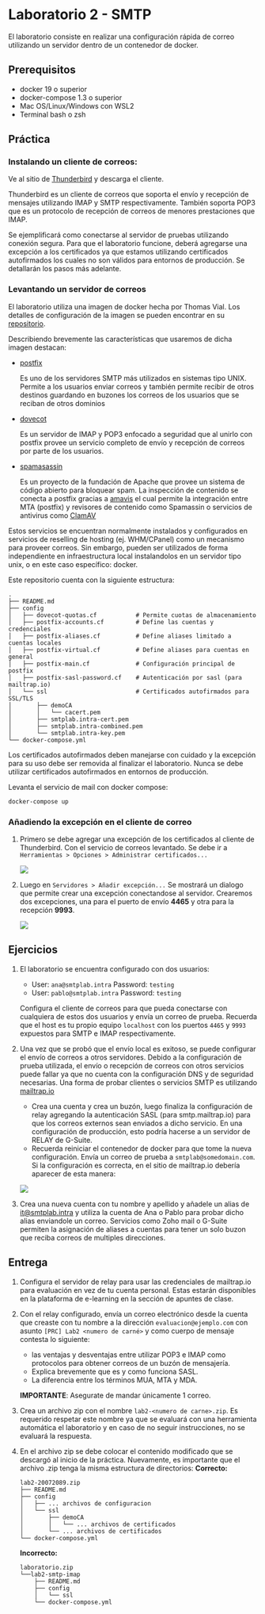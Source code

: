 # Laboratorio 2 - SMTP

El laboratorio consiste en realizar una configuración rápida de correo
utilizando un servidor dentro de un contenedor de docker.

## Prerequisitos

* docker 19 o superior
* docker-compose 1.3 o superior
* Mac OS/Linux/Windows con WSL2
* Terminal bash o zsh

## Práctica

### Instalando un cliente de correos: 

Ve al sitio de [Thunderbird](https://www.thunderbird.net/es-ES/) y descarga el 
cliente.

Thunderbird es un cliente de correos que soporta el envío y recepción de 
mensajes utilizando IMAP y SMTP respectivamente. También soporta POP3 que es un
protocolo de recepción de correos de menores prestaciones que IMAP.

Se ejemplificará como conectarse al servidor de pruebas utilizando conexión
segura. Para que el laboratorio funcione, deberá agregarse una excepción a los
certificados ya que estamos utilizando certificados autofirmados los cuales no
son válidos para entornos de producción. Se detallarán los pasos más adelante.

### Levantando un servidor de correos

El laboratorio utiliza una imagen de docker hecha por Thomas Vial. Los detalles
de configuración de la imagen se pueden encontrar en su
[repositorio](https://github.com/tomav/docker-mailserver).

Describiendo brevemente las características que usaremos de dicha imagen
destacan:
* [postfix](http://www.postfix.org/) 

  Es uno de los servidores SMTP más utilizados en sistemas tipo UNIX. Permite 
  a los usuarios enviar correos y también permite recibir de otros destinos
  guardando en buzones los correos de los usuarios que se reciban de otros 
  dominios

* [dovecot](https://www.dovecot.org/)

  Es un servidor de IMAP y POP3 enfocado a seguridad que al unirlo con postfix
  provee un servicio completo de envío y recepción de correos por parte de los
  usuarios.

* [spamasassin](https://spamassassin.apache.org/)

  Es un proyecto de la fundación de Apache que provee un sistema de código 
  abierto para bloquear spam. La inspección de contenido se conecta a postfix
  gracias a [amavis](https://www.amavis.org/) el cual permite la integración
  entre MTA (postfix) y revisores de contenido como Spamassin o servicios de
  antivirus como [ClamAV](https://www.clamav.net/)

Estos servicios se encuentran normalmente instalados y configurados en servicios
de reselling de hosting (ej. WHM/CPanel) como un mecanismo para proveer correos.
Sin embargo, pueden ser utilizados de forma independiente en infraestructura
local instalandolos en un servidor tipo unix, o en este caso específico: docker.

Este repositorio cuenta con la siguiente estructura:
```
.
├── README.md
├── config
│   ├── dovecot-quotas.cf           # Permite cuotas de almacenamiento
│   ├── postfix-accounts.cf         # Define las cuentas y credenciales
│   ├── postfix-aliases.cf          # Define aliases limitado a cuentas locales
│   ├── postfix-virtual.cf          # Define aliases para cuentas en general
│   ├── postfix-main.cf             # Configuración principal de postfix
│   ├── postfix-sasl-password.cf    # Autenticación por sasl (para mailtrap.io)
│   └── ssl                         # Certificados autofirmados para SSL/TLS
│       ├── demoCA
│       │   └── cacert.pem
│       ├── smtplab.intra-cert.pem
│       ├── smtplab.intra-combined.pem
│       └── smtplab.intra-key.pem
└── docker-compose.yml              
```

Los certificados autofirmados deben manejarse con cuidado y la excepción para su
uso debe ser removida al finalizar el laboratorio. Nunca se debe utilizar 
certificados autofirmados en entornos de producción. 

Levanta el servicio de mail con docker compose:

```bash
docker-compose up
```

### Añadiendo la excepción en el cliente de correo

1. Primero se debe agregar una excepción de los certificados al cliente de 
  Thunderbird. Con el servicio de correos levantado. Se debe ir a 
  `Herramientas > Opciones > Administrar certificados...`

    ![](images/thunderbird-admin-certs.png)

2. Luego en `Servidores > Añadir excepción...` Se mostrará un dialogo que permite
  crear una excepción conectandose al servidor. Crearemos dos excepciones, una
  para el puerto de envío **4465** y otra para la recepción **9993**.

    ![](images/thunderbird-add-exception.png)

## Ejercicios

1. El laboratorio se encuentra configurado con dos usuarios:
    - User: `ana@smtplab.intra` Password: `testing`
    - User: `pablo@smtplab.intra` Password: `testing`
  
    Configura el cliente de correos para que pueda conectarse con cualquiera de
  estos dos usuarios y envía un correo de prueba. Recuerda que el host es tu 
  propio equipo `localhost` con los puertos `4465` y `9993` expuestos para 
  SMTP e IMAP respectivamente.

2. Una vez que se probó que el envío local es exitoso, se puede configurar el 
  envío de correos a otros servidores. Debido a la configuración de prueba 
  utilizada, el envío o recepción de correos con otros servicios puede fallar ya
  que no cuenta con la configuración DNS y de seguridad necesarias. Una forma de
  probar clientes o servicios SMTP es utilizando [mailtrap.io](https://mailtrap.io/)
    - Crea una cuenta y crea un buzón, luego finaliza la configuración de relay
    agregando la autenticación SASL (para smtp.mailtrap.io) para que los correos
    externos sean enviados a dicho servicio. En una configuración de producción,
    esto podría hacerse a un servidor de RELAY de G-Suite.
    - Recuerda reiniciar el contenedor de docker para que tome la nueva 
    configuración. Envía un correo de prueba a `smtplab@somedomain.com`.  Si la 
    configuración es correcta, en el sitio de mailtrap.io debería aparecer de 
    esta manera:
    
    ![](images/mailtrap-example.png)

3. Crea una nueva cuenta con tu nombre y apellido y añadele un alias de 
  it@smtplab.intra y utiliza la cuenta de Ana o Pablo para probar dicho alias 
  enviandole un correo. Servicios como Zoho mail o G-Suite permiten la 
  asignación de aliases a cuentas  para tener un solo buzon que reciba correos 
  de multiples direcciones.

## Entrega
1. Configura el servidor de relay para usar las credenciales de mailtrap.io para
  evaluación en vez de tu cuenta personal. Estas estarán disponibles en la
  plataforma de e-learning en la sección de apuntes de clase.
2. Con el relay configurado, envía un correo electrónico desde la cuenta que
  creaste con tu nombre a la dirección `evaluacion@ejemplo.com` con asunto 
  `[PRC] Lab2 <numero de carné>` y como cuerpo de mensaje contesta lo siguiente:
    - las ventajas y desventajas entre utilizar POP3 e IMAP como protocolos para
    obtener correos de un buzón de mensajería.
    - Explica brevemente que es y como funciona SASL.
    - La diferencia entre los términos MUA, MTA y MDA.
  
    **IMPORTANTE**: Asegurate de mandar únicamente 1 correo.

3. Crea un archivo zip con el nombre `lab2-<numero de carne>.zip`. Es requerido
  respetar este nombre ya que se evaluará con una herramienta automática el
  laboratorio y en caso de no seguir instrucciones, no se evaluará la respuesta.
4. En el archivo zip se debe colocar el contenido modificado que se descargó al
  inicio de la práctica. Nuevamente, es importante que el archivo .zip tenga la
  misma estructura de directorios:
    **Correcto:**
    ```
    lab2-20072089.zip
    ├── README.md
    ├── config
    │   ├── ... archivos de configuracion
    │   └── ssl  
    │       ├── demoCA
    │       │   └── ... archivos de certificados
    │       └── ... archivos de certificados
    └── docker-compose.yml 
    ```
    **Incorrecto:**
    ```
    laboratorio.zip
    └──lab2-smtp-imap
        ├── README.md
        ├── config
        │   └── ssl  
        └── docker-compose.yml 
    ```

